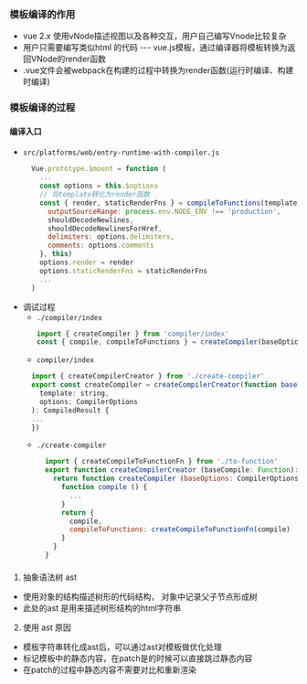 ### 模板编译的作用
+ vue 2.x 使用vNode描述视图以及各种交互，用户自己编写Vnode比较复杂
+ 用户只需要编写类似html 的代码 --- vue.js模板，通过编译器将模板转换为返回VNode的render函数
+ .vue文件会被webpack在构建的过程中转换为render函数(运行时编译、构建时编译)


### 模板编译的过程
#### 编译入口
+ `src/platforms/web/entry-runtime-with-compiler.js`
  ```js
    Vue.prototype.$mount = function (
      ...
      const options = this.$options
      // 将template转化为render函数
      const { render, staticRenderFns } = compileToFunctions(template, {
        outputSourceRange: process.env.NODE_ENV !== 'production',
        shouldDecodeNewlines,
        shouldDecodeNewlinesForHref,
        delimiters: options.delimiters,
        comments: options.comments
      }, this)
      options.render = render
      options.staticRenderFns = staticRenderFns
      ...
    )
  ```
+ 调试过程
  + `./compiler/index` 
    ```js
    import { createCompiler } from 'compiler/index'
    const { compile, compileToFunctions } = createCompiler(baseOptions
    ```
  +  `compiler/index`
    ```js
      import { createCompilerCreator } from './create-compiler'
      export const createCompiler = createCompilerCreator(function baseCompile (
        template: string,
        options: CompilerOptions
      ): CompiledResult {
      ...
      })
    ```
  + `./create-compiler`
    ```js
      import { createCompileToFunctionFn } from './to-function'
      export function createCompilerCreator (baseCompile: Function): Function {
        return function createCompiler (baseOptions: CompilerOptions) {
          function compile () {
            ...
          }
          return {
            compile,
            compileToFunctions: createCompileToFunctionFn(compile)
          }
        }
      }

    ```


#### 
1. 抽象语法树 ast
  + 使用对象的结构描述树形的代码结构， 对象中记录父子节点形成树
  + 此处的ast 是用来描述树形结构的html字符串
2. 使用 ast 原因
  + 模板字符串转化成ast后，可以通过ast对模板做优化处理
  + 标记模板中的静态内容，在patch是的时候可以直接跳过静态内容
  + 在patch的过程中静态内容不需要对比和重新渲染

